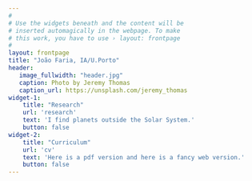 ```yaml
---
#
# Use the widgets beneath and the content will be
# inserted automagically in the webpage. To make
# this work, you have to use › layout: frontpage
#
layout: frontpage
title: "João Faria, IA/U.Porto"
header:
   image_fullwidth: "header.jpg"
   caption: Photo by Jeremy Thomas
   caption_url: https://unsplash.com/jeremy_thomas
widget-1:
    title: "Research"
    url: 'research'
    text: 'I find planets outside the Solar System.'
    button: false
widget-2:
    title: "Curriculum"
    url: 'cv'
    text: 'Here is a pdf version and here is a fancy web version.'
    button: false
---
```




<!-- <div id="videoModal" class="reveal-modal large" data-reveal="">
  <div class="flex-video widescreen vimeo" style="display: block;">
    <iframe width="1280" height="720" src="https://www.youtube.com/embed/3b5zCFSmVvU" frameborder="0" allowfullscreen></iframe>
  </div>
  <a class="close-reveal-modal">&#215;</a>
</div> -->




<!-- widget-2:
    title: "Publications"
    url: '/publications/'
    text: "I'm an astronomer so all my papers are on ADS. 
           But I keep an up-to-date list <a href='/publications/'>here</a>."
    video: ''
    button: false
 -->
